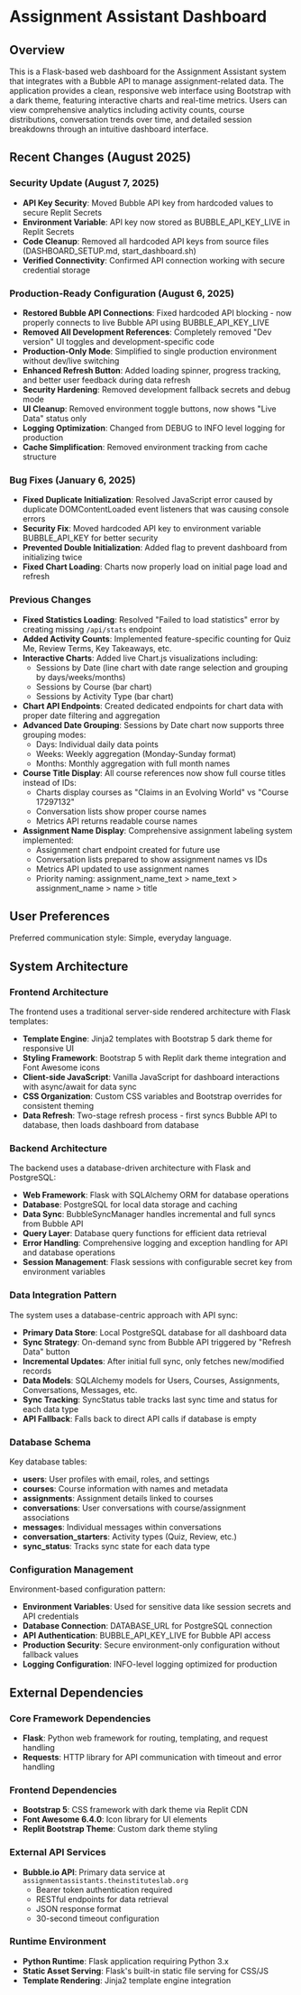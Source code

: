 # Assignment Assistant Dashboard

## Overview

This is a Flask-based web dashboard for the Assignment Assistant system that integrates with a Bubble API to manage assignment-related data. The application provides a clean, responsive web interface using Bootstrap with a dark theme, featuring interactive charts and real-time metrics. Users can view comprehensive analytics including activity counts, course distributions, conversation trends over time, and detailed session breakdowns through an intuitive dashboard interface.

## Recent Changes (August 2025)

### Security Update (August 7, 2025)
- **API Key Security**: Moved Bubble API key from hardcoded values to secure Replit Secrets
- **Environment Variable**: API key now stored as BUBBLE_API_KEY_LIVE in Replit Secrets
- **Code Cleanup**: Removed all hardcoded API keys from source files (DASHBOARD_SETUP.md, start_dashboard.sh)
- **Verified Connectivity**: Confirmed API connection working with secure credential storage

### Production-Ready Configuration (August 6, 2025)
- **Restored Bubble API Connections**: Fixed hardcoded API blocking - now properly connects to live Bubble API using BUBBLE_API_KEY_LIVE
- **Removed All Development References**: Completely removed "Dev version" UI toggles and development-specific code
- **Production-Only Mode**: Simplified to single production environment without dev/live switching
- **Enhanced Refresh Button**: Added loading spinner, progress tracking, and better user feedback during data refresh
- **Security Hardening**: Removed development fallback secrets and debug mode
- **UI Cleanup**: Removed environment toggle buttons, now shows "Live Data" status only
- **Logging Optimization**: Changed from DEBUG to INFO level logging for production
- **Cache Simplification**: Removed environment tracking from cache structure

### Bug Fixes (January 6, 2025)
- **Fixed Duplicate Initialization**: Resolved JavaScript error caused by duplicate DOMContentLoaded event listeners that was causing console errors
- **Security Fix**: Moved hardcoded API key to environment variable BUBBLE_API_KEY for better security
- **Prevented Double Initialization**: Added flag to prevent dashboard from initializing twice
- **Fixed Chart Loading**: Charts now properly load on initial page load and refresh

### Previous Changes
- **Fixed Statistics Loading**: Resolved "Failed to load statistics" error by creating missing `/api/stats` endpoint
- **Added Activity Counts**: Implemented feature-specific counting for Quiz Me, Review Terms, Key Takeaways, etc.
- **Interactive Charts**: Added live Chart.js visualizations including:
  - Sessions by Date (line chart with date range selection and grouping by days/weeks/months)
  - Sessions by Course (bar chart) 
  - Sessions by Activity Type (bar chart)
- **Chart API Endpoints**: Created dedicated endpoints for chart data with proper date filtering and aggregation
- **Advanced Date Grouping**: Sessions by Date chart now supports three grouping modes:
  - Days: Individual daily data points
  - Weeks: Weekly aggregation (Monday-Sunday format)
  - Months: Monthly aggregation with full month names
- **Course Title Display**: All course references now show full course titles instead of IDs:
  - Charts display courses as "Claims in an Evolving World" vs "Course 17297132"
  - Conversation lists show proper course names
  - Metrics API returns readable course names
- **Assignment Name Display**: Comprehensive assignment labeling system implemented:
  - Assignment chart endpoint created for future use
  - Conversation lists prepared to show assignment names vs IDs
  - Metrics API updated to use assignment names
  - Priority naming: assignment_name_text > name_text > assignment_name > name > title

## User Preferences

Preferred communication style: Simple, everyday language.

## System Architecture

### Frontend Architecture
The frontend uses a traditional server-side rendered architecture with Flask templates:
- **Template Engine**: Jinja2 templates with Bootstrap 5 dark theme for responsive UI
- **Styling Framework**: Bootstrap 5 with Replit dark theme integration and Font Awesome icons
- **Client-side JavaScript**: Vanilla JavaScript for dashboard interactions with async/await for data sync
- **CSS Organization**: Custom CSS variables and Bootstrap overrides for consistent theming
- **Data Refresh**: Two-stage refresh process - first syncs Bubble API to database, then loads dashboard from database

### Backend Architecture
The backend uses a database-driven architecture with Flask and PostgreSQL:
- **Web Framework**: Flask with SQLAlchemy ORM for database operations
- **Database**: PostgreSQL for local data storage and caching
- **Data Sync**: BubbleSyncManager handles incremental and full syncs from Bubble API
- **Query Layer**: Database query functions for efficient data retrieval
- **Error Handling**: Comprehensive logging and exception handling for API and database operations
- **Session Management**: Flask sessions with configurable secret key from environment variables

### Data Integration Pattern
The system uses a database-centric approach with API sync:
- **Primary Data Store**: Local PostgreSQL database for all dashboard data
- **Sync Strategy**: On-demand sync from Bubble API triggered by "Refresh Data" button
- **Incremental Updates**: After initial full sync, only fetches new/modified records
- **Data Models**: SQLAlchemy models for Users, Courses, Assignments, Conversations, Messages, etc.
- **Sync Tracking**: SyncStatus table tracks last sync time and status for each data type
- **API Fallback**: Falls back to direct API calls if database is empty

### Database Schema
Key database tables:
- **users**: User profiles with email, roles, and settings
- **courses**: Course information with names and metadata
- **assignments**: Assignment details linked to courses
- **conversations**: User conversations with course/assignment associations
- **messages**: Individual messages within conversations
- **conversation_starters**: Activity types (Quiz, Review, etc.)
- **sync_status**: Tracks sync state for each data type

### Configuration Management
Environment-based configuration pattern:
- **Environment Variables**: Used for sensitive data like session secrets and API credentials
- **Database Connection**: DATABASE_URL for PostgreSQL connection
- **API Authentication**: BUBBLE_API_KEY_LIVE for Bubble API access
- **Production Security**: Secure environment-only configuration without fallback values
- **Logging Configuration**: INFO-level logging optimized for production

## External Dependencies

### Core Framework Dependencies
- **Flask**: Python web framework for routing, templating, and request handling
- **Requests**: HTTP library for API communication with timeout and error handling

### Frontend Dependencies
- **Bootstrap 5**: CSS framework with dark theme via Replit CDN
- **Font Awesome 6.4.0**: Icon library for UI elements
- **Replit Bootstrap Theme**: Custom dark theme styling

### External API Services
- **Bubble.io API**: Primary data service at `assignmentassistants.theinstituteslab.org`
  - Bearer token authentication required
  - RESTful endpoints for data retrieval
  - JSON response format
  - 30-second timeout configuration

### Runtime Environment
- **Python Runtime**: Flask application requiring Python 3.x
- **Static Asset Serving**: Flask's built-in static file serving for CSS/JS  
- **Template Rendering**: Jinja2 template engine integration